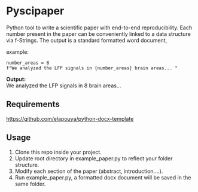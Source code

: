# Pyscipaper

Python tool to write a scientific paper with end-to-end reproducibility. Each number present in the paper can be conveniently linked to a data structure via f-Strings. The output is a standard formatted word document,

example:
```
number_areas = 8
f"We analyzed the LFP signals in {number_areas} brain areas... "
```
**Output:**\
We analyzed the LFP signals in 8 brain areas...   
 
## Requirements

https://github.com/elapouya/python-docx-template

## Usage

1. Clone this repo inside your project.
2. Update root directory in example_paper.py to reflect your folder structure.
3. Modify each section of the paper (abstract, introduction....).
4. Run example_paper.py, a formatted docx document will be  saved in the same folder.

